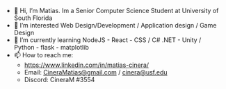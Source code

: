 - 👋 Hi, I’m Matias. Im a Senior Computer Science Student at University of South Florida
- 👀 I’m interested Web Design/Development / Application design / Game Design
- 🌱 I’m currently learning  NodeJS - React - CSS / C# .NET - Unity / Python - flask - matplotlib
- 📫 How to reach me: 
  - https://www.linkedin.com/in/matias-cinera/  
  - Email: CineraMatias@gmail.com / cinera@usf.edu
  - Discord: CineraM #3554  

<!---
CineraM/CineraM is a ✨ special ✨ repository because its `README.md` (this file) appears on your GitHub profile.
You can click the Preview link to take a look at your changes.
--->
